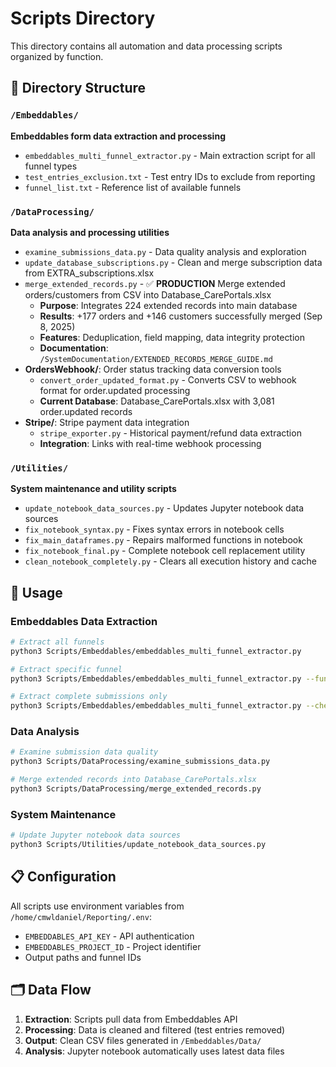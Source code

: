 # Scripts Directory

This directory contains all automation and data processing scripts organized by function.

## 📁 Directory Structure

### `/Embeddables/`
**Embeddables form data extraction and processing**
- `embeddables_multi_funnel_extractor.py` - Main extraction script for all funnel types
- `test_entries_exclusion.txt` - Test entry IDs to exclude from reporting
- `funnel_list.txt` - Reference list of available funnels

### `/DataProcessing/`
**Data analysis and processing utilities**
- `examine_submissions_data.py` - Data quality analysis and exploration
- `update_database_subscriptions.py` - Clean and merge subscription data from EXTRA_subscriptions.xlsx
- `merge_extended_records.py` - ✅ **PRODUCTION** Merge extended orders/customers from CSV into Database_CarePortals.xlsx
  - **Purpose**: Integrates 224 extended records into main database
  - **Results**: +177 orders and +146 customers successfully merged (Sep 8, 2025)
  - **Features**: Deduplication, field mapping, data integrity protection
  - **Documentation**: `/SystemDocumentation/EXTENDED_RECORDS_MERGE_GUIDE.md`
- **OrdersWebhook/**: Order status tracking data conversion tools
  - `convert_order_updated_format.py` - Converts CSV to webhook format for order.updated processing
  - **Current Database**: Database_CarePortals.xlsx with 3,081 order.updated records
- **Stripe/**: Stripe payment data integration
  - `stripe_exporter.py` - Historical payment/refund data extraction
  - **Integration**: Links with real-time webhook processing

### `/Utilities/`
**System maintenance and utility scripts**
- `update_notebook_data_sources.py` - Updates Jupyter notebook data sources
- `fix_notebook_syntax.py` - Fixes syntax errors in notebook cells
- `fix_main_dataframes.py` - Repairs malformed functions in notebook
- `fix_notebook_final.py` - Complete notebook cell replacement utility
- `clean_notebook_completely.py` - Clears all execution history and cache

## 🚀 Usage

### Embeddables Data Extraction
```bash
# Extract all funnels
python3 Scripts/Embeddables/embeddables_multi_funnel_extractor.py

# Extract specific funnel
python3 Scripts/Embeddables/embeddables_multi_funnel_extractor.py --funnel medication_v1

# Extract complete submissions only
python3 Scripts/Embeddables/embeddables_multi_funnel_extractor.py --checkout-only
```

### Data Analysis
```bash
# Examine submission data quality
python3 Scripts/DataProcessing/examine_submissions_data.py

# Merge extended records into Database_CarePortals.xlsx
python3 Scripts/DataProcessing/merge_extended_records.py
```

### System Maintenance
```bash
# Update Jupyter notebook data sources
python3 Scripts/Utilities/update_notebook_data_sources.py
```

## 📋 Configuration

All scripts use environment variables from `/home/cmwldaniel/Reporting/.env`:
- `EMBEDDABLES_API_KEY` - API authentication
- `EMBEDDABLES_PROJECT_ID` - Project identifier  
- Output paths and funnel IDs

## 🗂️ Data Flow

1. **Extraction**: Scripts pull data from Embeddables API
2. **Processing**: Data is cleaned and filtered (test entries removed)
3. **Output**: Clean CSV files generated in `/Embeddables/Data/`
4. **Analysis**: Jupyter notebook automatically uses latest data files